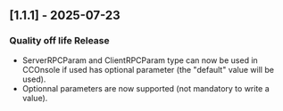 ## [1.1.1] - 2025-07-23
### Quality off life Release
- ServerRPCParam and ClientRPCParam type can now be used in CCOnsole if used has optional parameter (the "default" value will be used).
- Optionnal parameters are now supported (not mandatory to write a value).
